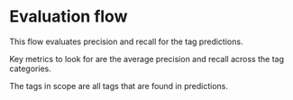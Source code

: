 # Evaluation flow

This flow evaluates precision and recall for the tag predictions.

Key metrics to look for are the average precision and recall across the tag categories.

The tags in scope are all tags that are found in predictions.
